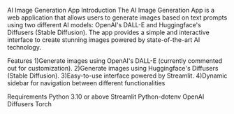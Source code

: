 AI Image Generation App
Introduction
The AI Image Generation App is a web application that allows users to generate images based on text prompts using two different AI models: OpenAI's DALL-E and Huggingface's Diffusers (Stable Diffusion). The app provides a simple and interactive interface to create stunning images powered by state-of-the-art AI technology.

Features
1)Generate images using OpenAI's DALL-E (currently commented out for customization).
2)Generate images using Huggingface's Diffusers (Stable Diffusion).
3)Easy-to-use interface powered by Streamlit.
4)Dynamic sidebar for navigation between different functionalities

Requirements
Python 3.10 or above
Streamlit
Python-dotenv
OpenAI
Diffusers
Torch

